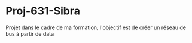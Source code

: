 # Proj-631-Sibra
Projet dans le cadre de ma formation, l'objectif est de créer un réseau de bus à partir de data
